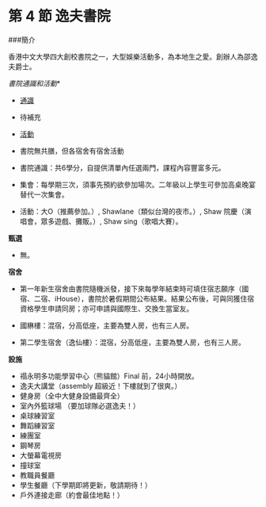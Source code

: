 # 第 4 節 逸夫書院

###簡介

香港中文大學四大創校書院之一，大型娛樂活動多，為本地生之愛。創辦人為邵逸夫爵士。

*書院通識和活動**

*   <u>通識</u>

*   待補充

*   <u>活動</u>

*   書院無共膳，但各宿舍有宿舍活動

*   書院通識：共6學分，自提供清單內任選兩門，課程內容豐富多元。
*   集會：每學期三次，須事先預約欲參加場次。二年級以上學生可參加高桌晚宴替代一次集會。
*   活動：大O（推薦參加。）, Shawlane（類似台灣的夜市。）, Shaw 院慶（演唱會，眾多遊戲、攤販。）, Shaw sing（歌唱大賽）。

**甄選**

*   無。

**宿舍**

*   第一年新生宿舍由書院隨機派發，接下來每學年結束時可填住宿志願序（國宿、二宿、iHouse），書院於暑假期間公布結果。結果公布後，可與同獲住宿資格學生申請同房；亦可申請與國際生、交換生當室友。

*   國楙樓：混宿，分高低座，主要為雙人房，也有三人房。
*   第二學生宿舍（逸仙樓）：混宿，分高低座，主要為雙人房，也有三人房。

**設施**

*   禢永明多功能學習中心（熊貓館）Final 前，24小時開放。
*   逸夫大講堂（assembly 超級近！下樓就到了很爽。）
*   健身房（全中大健身設備最齊全）
*   室內外籃球場 （要加球隊必選逸夫！）
*   桌球練習室
*   舞蹈練習室
*   練團室
*   鋼琴房
*   大螢幕電視房
*   撞球室
*   教職員餐廳
*   學生餐廳（下學期即將更新，敬請期待！）
*   戶外連接走廊（約會最佳地點！）